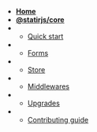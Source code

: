 - [**Home**](/)
- [**@statirjs/core**](content/core/home.md)
- - [Quick start](content/core/quick_start.md)
- - [Forms](content/core/forms.md)
- - [Store](content/core/store.md)
- - [Middlewares](content/core/middlewares.md)
- - [Upgrades](content/core/upgrades.md)
- - [Contributing guide](/content/core/contributing_guide.md)
